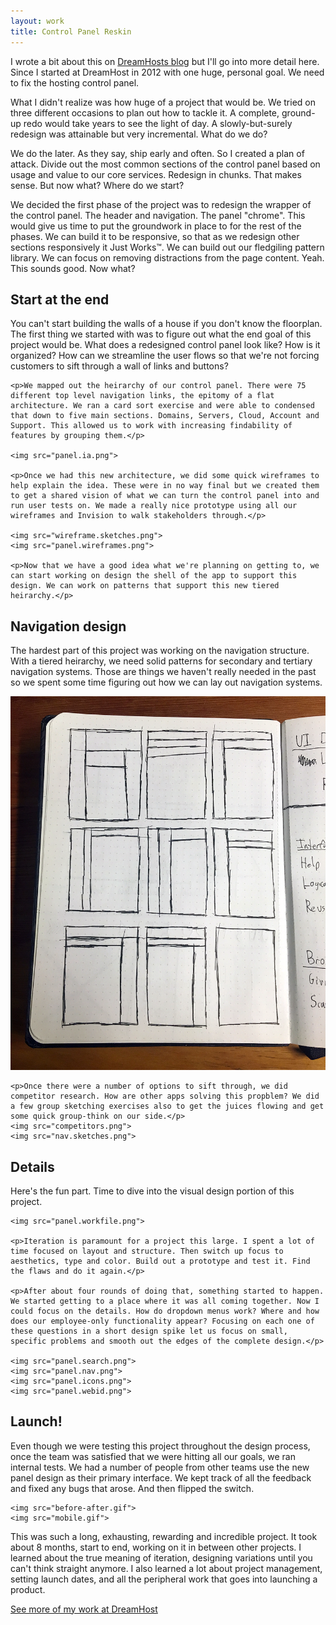 ```yaml
---
layout: work
title: Control Panel Reskin
---
```


I wrote a bit about this on [DreamHosts blog](https://www.dreamhost.com/blog/2015/09/15/control-panel-design-update/) but I'll go into more detail here. Since I started at DreamHost in 2012 with one huge, personal goal. We need to fix the hosting control panel.

What I didn't realize was how huge of a project that would be. We tried on three different occasions to plan out how to tackle it. A complete, ground-up redo would take years to see the light of day. A slowly-but-surely redesign was attainable but very incremental. What do we do?

We do the later. As they say, ship early and often. So I created a plan of attack. Divide out the most common sections of the control panel based on usage and value to our core services. Redesign in chunks. That makes sense. But now what? Where do we start?

We decided the first phase of the project was to redesign the wrapper of the control panel. The header and navigation. The panel "chrome". This would give us time to put the groundwork in place to for the rest of the phases. We can build it to be responsive, so that as we redesign other sections responsively it Just Works&trade;. We can build out our fledgiling pattern library. We can focus on removing distractions from the page content. Yeah. This sounds good. Now what?

<div class="section section-inner">
	<h2 class="section-title">Start at the end</h2>
	<p>You can't start building the walls of a house if you don't know the floorplan. The first thing we started with was to figure out what the end goal of this project would be. What does a redesigned control panel look like? How is it organized? How can we streamline the user flows so that we're not forcing customers to sift through a wall of links and buttons?</p>

	<p>We mapped out the heirarchy of our control panel. There were 75 different top level navigation links, the epitomy of a flat architecture. We ran a card sort exercise and were able to condensed that down to five main sections. Domains, Servers, Cloud, Account and Support. This allowed us to work with increasing findability of features by grouping them.</p>

	<img src="panel.ia.png">

	<p>Once we had this new architecture, we did some quick wireframes to help explain the idea. These were in no way final but we created them to get a shared vision of what we can turn the control panel into and run user tests on. We made a really nice prototype using all our wireframes and Invision to walk stakeholders through.</p>

	<img src="wireframe.sketches.png">
	<img src="panel.wireframes.png">

	<p>Now that we have a good idea what we're planning on getting to, we can start working on design the shell of the app to support this design. We can work on patterns that support this new tiered heirarchy.</p>
</div>

<div class="section section-inner">
	<h2 class="section-title">Navigation design</h2>
	<p>The hardest part of this project was working on the navigation structure. With a tiered heirarchy, we need solid patterns for secondary and tertiary navigation systems. Those are things we haven't really needed in the past so we spent some time figuring out how we can lay out navigation systems.</p>
	<img src="nav.sketches.2.png">

	<p>Once there were a number of options to sift through, we did competitor research. How are other apps solving this propblem? We did a few group sketching exercises also to get the juices flowing and get some quick group-think on our side.</p>
	<img src="competitors.png">
	<img src="nav.sketches.png">
</div>

<div class="section section-inner">
	<h2 class="section-title">Details</h2>
	<p>Here's the fun part. Time to dive into the visual design portion of this project.</p>

	<img src="panel.workfile.png">

	<p>Iteration is paramount for a project this large. I spent a lot of time focused on layout and structure. Then switch up focus to aesthetics, type and color. Build out a prototype and test it. Find the flaws and do it again.</p>

	<p>After about four rounds of doing that, something started to happen. We started getting to a place where it was all coming together. Now I could focus on the details. How do dropdown menus work? Where and how does our employee-only functionality appear? Focusing on each one of these questions in a short design spike let us focus on small, specific problems and smooth out the edges of the complete design.</p>

	<img src="panel.search.png">
	<img src="panel.nav.png">
	<img src="panel.icons.png">
	<img src="panel.webid.png">
</div>

<div class="section section-inner">
	<h2 class="section-title">Launch!</h2>
	<p>Even though we were testing this project throughout the design process, once the team was satisfied that we were hitting all our goals, we ran internal tests. We had a number of people from other teams use the new panel design as their primary interface. We kept track of all the feedback and fixed any bugs that arose. And then flipped the switch.</p>

	<img src="before-after.gif">
	<img src="mobile.gif">
</div>

<div class="section section-inner">
	<p>This was such a long, exhausting, rewarding and incredible project. It took about 8 months, start to end, working on it in between other projects. I learned about the true meaning of iteration, designing variations until you can't think straight anymore. I also learned a lot about project management, setting launch dates, and all the peripheral work that goes into launching a product.</p>
	<p><a href="../">See more of my work at DreamHost</a></p>
</div>
